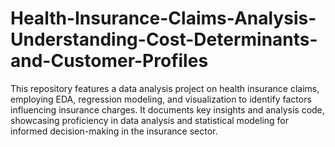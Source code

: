 # Health-Insurance-Claims-Analysis-Understanding-Cost-Determinants-and-Customer-Profiles
This repository features a data analysis project on health insurance claims, employing EDA, regression modeling, and visualization to identify factors influencing insurance charges. It documents key insights and analysis code, showcasing proficiency in data analysis and statistical modeling for informed decision-making in the insurance sector.
